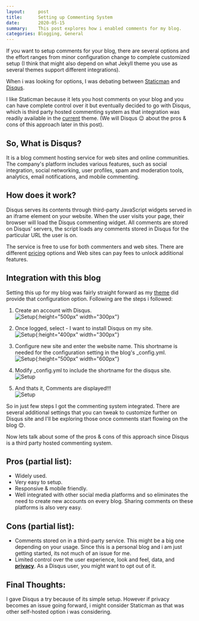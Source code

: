 ```yaml
---
layout:     post
title:      Setting up Commenting System
date:       2020-05-15
summary:    This post explores how i enabled comments for my blog.
categories: Blogging, General
---
```


If you want to setup comments for your blog, there are several options and the effort ranges from minor configuration change to complete customized setup (I think that might also depend on what Jekyll theme you use as several themes support different integrations). 

When i was looking for options, I was debating between [Staticman](https://staticman.net/) and [Disqus](https://disqus.com/).

I like Staticman because it lets you host comments on your blog and you can have complete control over it but eventually decided to go with Disqus, which is third party hosted commenting system as that integration was readily available in the [current](https://jekyll-themes.com/mixyll/) theme. (We will Disqus 😉 about the pros & cons of this approach later in this post).

## So, What is Disqus?

 It is a blog comment hosting service for web sites and online communities. The company's platform includes various features, such as social integration, social networking, user profiles, spam and moderation tools, analytics, email notifications, and mobile commenting. 

## How does it work?

Disqus serves its contents through third-party JavaScript widgets served in an iframe element on your website. When the user visits your page, their browser will load the Disqus commenting widget. All comments are stored on Disqus’ servers, the script loads any comments stored in Disqus for the particular URL the user is on.

The service is free to use for both commenters and web sites. There are different [pricing](https://disqus.com/pricing/) options and Web sites can pay fees to unlock additional features.

## Integration with this blog

Setting this up for my blog was fairly straight forward as my [theme](https://jekyll-themes.com/mixyll/) did provide that configuration option. Following are the steps i followed:

1. Create an account with Disqus.<br>
![Setup]({{site.url}}/images/disqus-account-creation.png){:height="500px" width="300px"}

2. Once logged, select - I want to install Disqus on my site. <br>
![Setup]({{site.url}}/images/disqus-account-setup.png){:height="400px" width="300px"}

3. Configure new site and enter the website name. This shortname is needed for the configuration setting in the blog's _config.yml. <br>
![Setup]({{site.url}}/images/disqus-website-setup.png){:height="500px" width="600px"}

4. Modify _config.yml to include the shortname for the disqus site. <br>
![Setup]({{site.url}}/images/disqus-config-setup.png)

5. And thats it, Comments are displayed!!! <br>
![Setup]({{site.url}}/images/disqus-comments-integrated.png)

So in just few steps I got the commenting system integrated. There are several additional settings that you can tweak to customize further on Disqus site and I'll be exploring those once comments start flowing on the blog 😊.

Now lets talk about some of the pros & cons of this approach since Disqus is a third party hosted commenting system.

## Pros (partial list):

- Widely used.
- Very easy to setup.
- Responsive  & mobile friendly.
- Well integrated with other social media platforms and so eliminates the need to create new accounts on every blog. Sharing comments on these platforms is also very easy.

## Cons (partial list):

- Comments stored on in a third-party service. This might be a big one depending on your usage. Since this is a personal blog and i am just getting started, its not much of an issue for me.
- Limited control over the user experience, look and feel, data, and <B>[privacy](https://disqus.com/data-sharing-settings/)</B>. As a Disqus user, you might want to opt out of it.

## Final Thoughts:

I gave Disqus a try because of its simple setup. However if privacy becomes an issue going forward, i might consider Staticman as that was other self-hosted option i was considering.